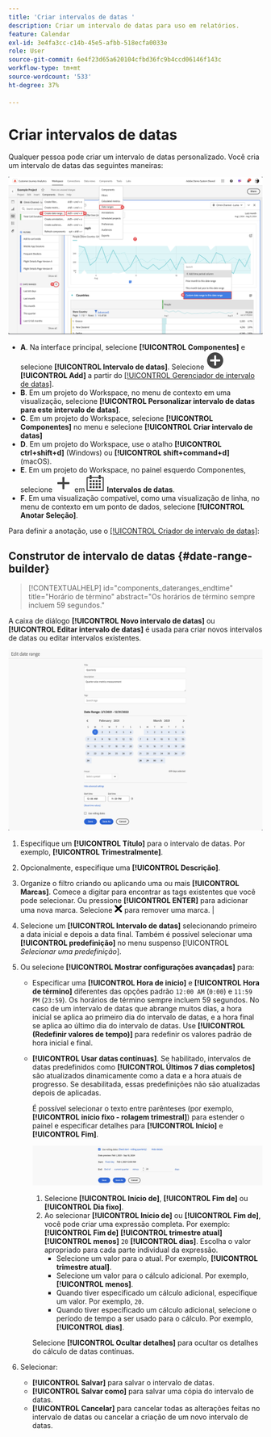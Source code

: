 ```yaml
---
title: 'Criar intervalos de datas '
description: Criar um intervalo de datas para uso em relatórios.
feature: Calendar
exl-id: 3e4fa3cc-c14b-45e5-afbb-518ecfa0033e
role: User
source-git-commit: 6e4f23d65a620104cfbd36fc9b4ccd06146f143c
workflow-type: tm+mt
source-wordcount: '533'
ht-degree: 37%

---
```


# Criar intervalos de datas 


Qualquer pessoa pode criar um intervalo de datas personalizado. Você cria um intervalo de datas das seguintes maneiras:

![Criar uma anotação](assets/create-date-range.png)

* **A**. Na interface principal, selecione **[!UICONTROL Componentes]** e selecione **[!UICONTROL Intervalo de datas]**. Selecione ![AddCircle](/help/assets/icons/AddCircle.svg) **[!UICONTROL Add]** a partir do [[!UICONTROL Gerenciador de intervalo de datas]](/help/components/date-ranges/manage.md).
* **B**. Em um projeto do Workspace, no menu de contexto em uma visualização, selecione **[!UICONTROL Personalizar intervalo de datas para este intervalo de datas]**.
* **C**. Em um projeto do Workspace, selecione **[!UICONTROL Componentes]** no menu e selecione **[!UICONTROL Criar intervalo de datas]**
* **D**. Em um projeto do Workspace, use o atalho **[!UICONTROL ctrl+shift+d]** (Windows) ou **[!UICONTROL shift+command+d]** (macOS).
* **E**. Em um projeto do Workspace, no painel esquerdo Componentes, selecione ![Adicionar](/help/assets/icons/Add.svg) em ![Calendário](/help/assets/icons/Calendar.svg) **Intervalos de datas**.
* **F**. Em uma visualização compatível, como uma visualização de linha, no menu de contexto em um ponto de dados, selecione **[!UICONTROL Anotar Seleção]**.

Para definir a anotação, use o [[!UICONTROL Criador de intervalo de datas]](#annotation-builder):

<!-- Should we really mention API here. If so, we can do it all over the place in the docs...
| **Use the [Customer Journey Analytics Annotations API](https://developer.adobe.com/cja-apis/docs/endpoints/annotations/)** | The Customer Journey Analytics Annotations APIs allow you to create, update, or retrieve annotations programmatically through Adobe Developer. These APIs use the same data and methods that Adobe uses inside the product UI. |
-->


## Construtor de intervalo de datas {#date-range-builder}

<!-- markdownlint-disable MD034 -->

>[!CONTEXTUALHELP]
>id="components_dateranges_endtime"
>title="Horário de término"
>abstract="Os horários de término sempre incluem 59 segundos."

<!-- markdownlint-enable MD034 -->




A caixa de diálogo **[!UICONTROL Novo intervalo de datas]** ou **[!UICONTROL Editar intervalo de datas]** é usada para criar novos intervalos de datas ou editar intervalos existentes.

![Janela de detalhes da anotação mostrando campos e opções descritos na próxima seção.](assets/edit-date-range.png)


1. Especifique um **[!UICONTROL Título]** para o intervalo de datas. Por exemplo, **[!UICONTROL Trimestralmente]**.
1. Opcionalmente, especifique uma **[!UICONTROL Descrição]**.
1. Organize o filtro criando ou aplicando uma ou mais **[!UICONTROL Marcas]**. Comece a digitar para encontrar as tags existentes que você pode selecionar. Ou pressione **[!UICONTROL ENTER]** para adicionar uma nova marca. Selecione ![CrossSize75](/help/assets/icons/CrossSize75.svg) para remover uma marca. |
1. Selecione um **[!UICONTROL Intervalo de datas]** selecionando primeiro a data inicial e depois a data final.
Também é possível selecionar uma **[!UICONTROL predefinição]** no menu suspenso [!UICONTROL *Selecionar uma predefinição*].

1. Ou selecione **[!UICONTROL Mostrar configurações avançadas]** para:

   * Especificar uma **[!UICONTROL Hora de início]** e **[!UICONTROL Hora de término]** diferentes das opções padrão `12:00 AM` (`0:00`) e `11:59 PM` (`23:59`). Os horários de término sempre incluem 59 segundos. No caso de um intervalo de datas que abrange muitos dias, a hora inicial se aplica ao primeiro dia do intervalo de datas, e a hora final se aplica ao último dia do intervalo de datas. Use **[!UICONTROL (Redefinir valores de tempo)]** para redefinir os valores padrão de hora inicial e final.
   * **[!UICONTROL Usar datas contínuas]**. Se habilitado, intervalos de datas predefinidos como **[!UICONTROL Últimos 7 dias completos]** são atualizados dinamicamente como a data e a hora atuais de progresso. Se desabilitada, essas predefinições não são atualizadas depois de aplicadas.

     É possível selecionar o texto entre parênteses (por exemplo, **[!UICONTROL início fixo - rolagem trimestral]**) para estender o painel e especificar detalhes para **[!UICONTROL Início]** e **[!UICONTROL Fim]**.

     ![Datas de Rollinf](assets/rolliing-dates.png)

      1. Selecione **[!UICONTROL Início de]**, **[!UICONTROL Fim de]** ou **[!UICONTROL Dia fixo]**.
      1. Ao selecionar **[!UICONTROL Início de]** ou **[!UICONTROL Fim de]**, você pode criar uma expressão completa. Por exemplo: **[!UICONTROL Fim de]** **[!UICONTROL trimestre atual]** **[!UICONTROL menos]** `20` **[!UICONTROL dias]**. Escolha o valor apropriado para cada parte individual da expressão.
         * Selecione um valor para o atual. Por exemplo, **[!UICONTROL trimestre atual]**.
         * Selecione um valor para o cálculo adicional. Por exemplo, **[!UICONTROL menos]**.
         * Quando tiver especificado um cálculo adicional, especifique um valor. Por exemplo, `20`.
         * Quando tiver especificado um cálculo adicional, selecione o período de tempo a ser usado para o cálculo. Por exemplo, **[!UICONTROL dias]**.

     Selecione **[!UICONTROL Ocultar detalhes]** para ocultar os detalhes do cálculo de datas contínuas.

1. Selecionar:
   * **[!UICONTROL Salvar]** para salvar o intervalo de datas.
   * **[!UICONTROL Salvar como]** para salvar uma cópia do intervalo de datas.
   * **[!UICONTROL Cancelar]** para cancelar todas as alterações feitas no intervalo de datas ou cancelar a criação de um novo intervalo de datas.


<!--


You can create a date range using either of the following two methods:

* Directly in a workspace project by clicking the '`+`' button next to the list of date range components on the left
* Within the date range manager

To create a date range in the date range manager:

1. Log in to [analytics.adobe.com](https://analytics.adobe.com) using your AdobeID credentials.
1. Navigate to [!UICONTROL Components] > [!UICONTROL Date Ranges].
1. Click the [!UICONTROL Add] button to open the modal window that creates a date range.

## Create a date range modal window

The modal window has four fields you can edit:

* **Date range**: The date range you want for this component.
* **Title**: The name you want for this component. The title is used in workspace projects.
* **Description**: The description you want for this component. The description is seen when clicking the ![i](../assets/i.png) icon.
* **Tags**: Use tags to organize your date ranges. A date range can belong to multiple tags.

## Selecting a date range

When clicking the date range in the modal window, you have several options:

* **Calendar**: Select the start and end date.
* **Use rolling dates**: Check this box if you want the date range to change as time goes on. Do not check this box if you want your date range to remain static.
* **Select preset**: Use this drop-down selection if you want a custom date range based on a range that Adobe offers by default. When you select a preset, you can further customize the date range to suit your needs. It does not affect the preset that Adobe offers.

## Rolling date ranges

If you want a rolling date range, you can customize when it rolls. You can control when the start and end dates roll independently of each other.

* **When the date starts**: Choose if the date starts at the beginning of a time period, at the end of a time period, or use a fixed day.
* **The time period to use**: Choose how often the date range rolls. You can have it roll every day, every week, every month, every quarter, or every year.
* **Offset**: Choose the offset of the date range. You can add or subtract days, weeks, months, quarters, or years.

## Rolling date examples

Some date ranges can be useful in certain reports.

Year-to-date:

```text
Start: Start of current year
End: End of current day
```

Last Thursday to this Thursday:

```text
Start: Start of current week minus 3 days
End: Start of current week plus 4 days
```

Fiscal year (for example, if a fiscal year starts in December)

```text
Start: Start of current year minus 1 month
End: End of current year minus 1 month
```


-->
